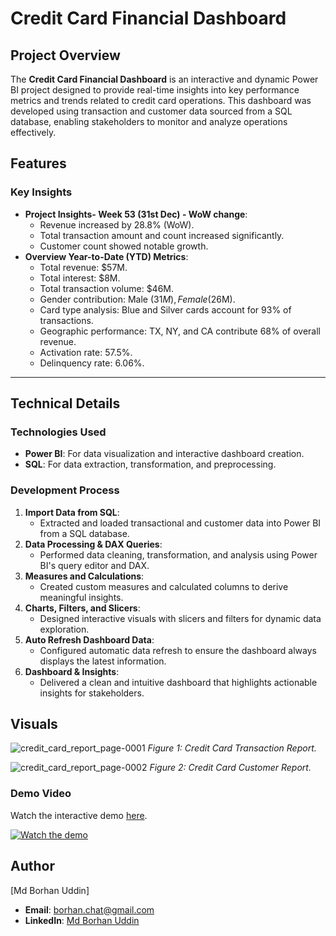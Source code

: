 # Credit Card Financial Dashboard

## Project Overview
The **Credit Card Financial Dashboard** is an interactive and dynamic Power BI project designed to provide real-time insights into key performance metrics and trends related to credit card operations. This dashboard was developed using transaction and customer data sourced from a SQL database, enabling stakeholders to monitor and analyze operations effectively.

## Features

### **Key Insights**
- **Project Insights- Week 53 (31st Dec) - WoW change**:
  - Revenue increased by 28.8% (WoW).
  - Total transaction amount and count increased significantly.
  - Customer count showed notable growth.
- **Overview Year-to-Date (YTD) Metrics**:
  - Total revenue: $57M.
  - Total interest: $8M.
  - Total transaction volume: $46M.
  - Gender contribution: Male ($31M), Female ($26M).
  - Card type analysis: Blue and Silver cards account for 93% of transactions.
  - Geographic performance: TX, NY, and CA contribute 68% of overall revenue.
  - Activation rate: 57.5%.
  - Delinquency rate: 6.06%.
---

## Technical Details

### **Technologies Used**
- **Power BI**: For data visualization and interactive dashboard creation.
- **SQL**: For data extraction, transformation, and preprocessing.

### **Development Process**
1. **Import Data from SQL**:
   - Extracted and loaded transactional and customer data into Power BI from a SQL database.
2. **Data Processing & DAX Queries**:
   - Performed data cleaning, transformation, and analysis using Power BI's query editor and DAX.
3. **Measures and Calculations**:
   - Created custom measures and calculated columns to derive meaningful insights.
4. **Charts, Filters, and Slicers**:
   - Designed interactive visuals with slicers and filters for dynamic data exploration.
5. **Auto Refresh Dashboard Data**:
   - Configured automatic data refresh to ensure the dashboard always displays the latest information.
6. **Dashboard & Insights**:
   - Delivered a clean and intuitive dashboard that highlights actionable insights for stakeholders.

## Visuals
![credit_card_report_page-0001](https://github.com/user-attachments/assets/3ccf7883-d488-48c6-bf45-dfa04e621db0)
*Figure 1: Credit Card Transaction Report.*

![credit_card_report_page-0002](https://github.com/user-attachments/assets/cffa8c5e-9733-451c-98c1-ef0c7664e5a1)
*Figure 2: Credit Card Customer Report.*

### Demo Video
Watch the interactive demo [here](https://youtu.be/Ib7ixruy5Xw).

[![Watch the demo](https://img.youtube.com/vi/Ib7ixruy5Xw/0.jpg)](https://youtu.be/Ib7ixruy5Xw)

## Author
[Md Borhan Uddin]  
- **Email**: [borhan.chat@gmail.com](mailto:borhan.chat@gmail.com)
- **LinkedIn**: [Md Borhan Uddin](https://www.linkedin.com/in/mdborhanuddin/)
